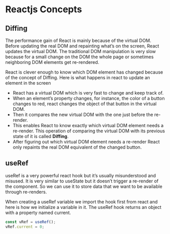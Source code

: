 # Reactjs Concepts

## Diffing

The performance gain of React is mainly because of the virtual DOM. Before updating the real DOM and repainting what’s on the screen, React updates the virtual DOM. The traditional DOM manipulation is very slow because for a small change on the DOM the whole page or sometimes neighboring DOM elements get re-rendered. 

React is clever enough to know which DOM element has changed because of the concept of Diffing. Here is what happens in react to update an element in the screen

- React has a virtual DOM which is very fast to change and keep track of.
- When an element’s property changes, for instance, the color of a button changes to red, react changes the object of that button in the virtual DOM.
- Then it compares the new virtual DOM with the one just before the re-render.
- This enables React to know exactly which virtual DOM element needs a re-render. This operation of comparing the virtual DOM with its previous state of it is called **Diffing**.
- After figuring out which virtual DOM element needs a re-render React only repaints the real DOM equivalent of the changed button.

## useRef

useRef is a very powerful react hook but it’s usually misunderstood and misused. It is very similar to useState but it doesn’t trigger a re-render of the component. So we can use it to store data that we want to be available through re-renders. 

When creating a useRef variable we import the hook first from react and here is how we initialize a variable in it. The useRef hook returns an object with a property named current. 

```jsx
const vRef = useRef();
vRef.current = 0;
```